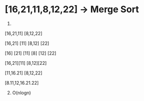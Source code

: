 # [16,21,11,8,12,22] -> Merge Sort

1)
[16,21,11] [8,12,22]
  
  [16,21] [11] [8,12] [22]
 
 [16] [21] [11] [8] [12] [22]
  
  [16,21][11] [8,12][22]
 
 [11,16.21] [8,12,22]
 
 [8.11,12,16.21.22]
 
 2) O(nlogn)
